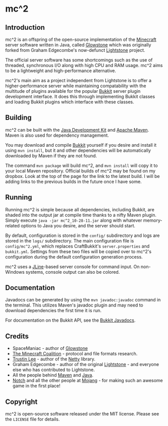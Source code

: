 mc^2
==========

Introduction
------------

mc^2 is an offspring of the open-source implementation of the
[Minecraft](http://minecraft.net) server software written in Java, called [Glowstone](https://github.com/SpaceManiac/Glowstone) which was originally
forked from Graham Edgecombe's now-defunct
[Lightstone](https://github.com/grahamedgecombe/lightstone) project.

The official server software has some shortcomings such as the use of threaded, synchronous I/O along with high CPU and RAM usage. mc^2 aims to be a
lightweight and high-performance alternative.

mc^2's main aim as a project independent from Lightstone is to offer a
higher-performance server while maintaining compatability with the multitude of plugins available for the popular [Bukkit](http://bukkit.org) server plugin development interface. It does this through implementing Bukkit classes and loading Bukkit plugins which interface with these classes.

Building
--------

mc^2 can be built with the
[Java Development Kit](http://oracle.com/technetwork/java/javase/downloads) and
[Apache Maven](http://maven.apache.org). Maven is also used for dependency
management.

You may download and compile [Bukkit](https://github.com/Bukkit/Bukkit)
yourself if you desire and install it using `mvn install`, but it and other
dependencies will be automatically downloaded by Maven if they are not found.

The command `mvn package` will build mc^2, and `mvn install` will copy it
to your local Maven repository. Official builds of mc^2 may be found on
my dropbox. Look at the top of the page for the link to the latest build. I will be adding links to the previous builds in the future once I have some.

Running
-------

Running mc^2 is simple because all dependencies, including Bukkit, are
shaded into the output jar at compile time thanks to a nifty Maven plugin.
Simply execute `java -jar mc^2_10-28-11.jar` along with whatever
memory-related options to Java you desire, and the server should start.

By default, configuration is stored in the `config/` subdirectory and logs
are stored in the `logs/` subdirectory. The main configuration file is
`config/mc^2.yml`, which replaces CraftBukkit's `server.properties` and
`bukkit.yml`. Settings from these two files will be copied over to mc^2's
configuration during the default configuration generation process.

mc^2 uses a [JLine](http://jline.sf.net)-based server console for command
input. On non-Windows systems, console output can also be colored. 

Documentation
-------------

Javadocs can be generated by using the `mvn javadoc:javadoc` command in the
terminal. This utilizes Maven's javadoc plugin and may need to download
dependencies the first time it is run.

For documentation on the Bukkit API, see the
[Bukkit Javadocs](http://jd.bukkit.org/).

Credits
-------

 * SpaceManiac - author of [Glowstone](https://github.com/SpaceManiac/Glowstone)
 * [The Minecraft Coalition](http://wiki.vg/wiki) - protocol and file formats
   research.
 * [Trustin Lee](http://gleamynode.net) - author of the
   [Netty](http://jboss.org/netty) library.
 * Graham Edgecombe - author of the original
   [Lightstone](https://github.com/grahamedgecombe/lightstone) - and everyone
   else who has contributed to Lightstone.
 * All the people behind [Maven](http://maven.apache.org) and
   [Java](http://java.oracle.com).
 * [Notch](http://mojang.com/notch) and all the other people at
   [Mojang](http://mojang.com) - for making such an awesome game in the first
   place!

Copyright
---------

mc^2 is open-source software released under the MIT license. Please see
the `LICENSE` file for details.

